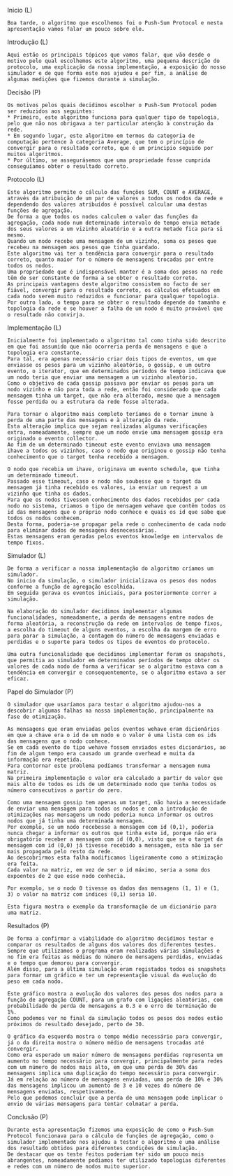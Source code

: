 Inicio (L)

	Boa tarde, o algoritmo que escolhemos foi o Push-Sum Protocol e nesta apresentação vamos falar um pouco sobre ele.

Introdução (L)

	Aqui estão os principais tópicos que vamos falar, que vão desde o motivo pelo qual escolhemos este algoritmo, uma pequena descrição do protocolo, uma explicação da nossa implementação, a exposição do nosso simulador e de que forma este nos ajudou e por fim, a análise de algumas medições que fizemos durante a simulação.

Decisão (P)

	Os motivos pelos quais decidimos escolher o Push-Sum Protocol podem ser reduzidos aos seguintes:
	* Primeiro, este algoritmo funciona para qualquer tipo de topologia, pelo que não nos obrigava a ter particular atenção à construção da rede.
	* Em segundo lugar, este algoritmo em termos da categoria de computação pertence à categoria Average, que tem o princípio de convergir para o resultado correto, que é um principio seguido por muitos algoritmos.
	* Por último, se assegurásemos que uma propriedade fosse cumprida conseguíamos obter o resultado correto.

Protocolo (L)

	Este algoritmo permite o cálculo das funções SUM, COUNT e AVERAGE, através da atribuição de um par de valores a todos os nodos da rede e dependendo dos valores atribuídos é possível calcular uma destas funções de agregação.
	De forma a que todos os nodos calculem o valor das funções da agregação, cada nodo num determinado intervalo de tempo envia metade dos seus valores a um vizinho aleatório e a outra metade fica para si mesmo.
	Quando um nodo recebe uma mensagem de um vizinho, soma os pesos que recebeu na mensagem aos pesos que tinha guardado. 
	Este algoritmo vai ter a tendência para convergir para o resultado correto, quanto maior for o número de mensagens trocadas por entre todos os nodos.
	Uma propriedade que é indispensável manter é a soma dos pesos na rede têm de ser constante de forma a se obter o resultado correto.
	As principais vantagens deste algoritmo consistem no facto de ser fiável, convergir para o resultado correto, os cálculos efetuados em cada nodo serem muito reduzidos e funcionar para qualquer topologia.
	Por outro lado, o tempo para se obter o resultado depende do tamanho e topologia da rede e se houver a falha de um nodo é muito provável que o resultado não convirja.

Implementação (L)

	Inicialmente foi implementado o algoritmo tal como tinha sido descrito em que foi assumido que não ocorreria perda de mensagens e que a topologia era constante.
	Para tal, era apenas necessário criar dois tipos de eventos, um que enviasse os pesos para um vizinho aleatório, o gossip, e um outro evento, o iterator, que em determinados períodos de tempo indicava que um nodo teria que enviar uma mensagem a um vizinho aleatório.
	Como o objetivo de cada gossip passava por enviar os pesos para um nodo vizinho e não para toda a rede, então foi considerado que cada mensagem tinha um target, que não era alterado, mesmo que a mensagem fosse perdida ou a estrutura da rede fosse alterada.

	Para tornar o algoritmo mais completo teríamos de o tornar imune à perda de uma parte das mensagens e à alteração da rede.
	Esta alteração implica que sejam realizadas algumas verificações extra, nomeadamente, sempre que um nodo envie uma mensagem gossip era originado o evento collector.
	Ao fim de um determinado timeout este evento enviava uma mensagem ihave a todos os vizinhos, caso o nodo que originou o gossip não tenha conhecimento que o target tenha recebido a mensagem.

	O nodo que recebia um ihave, originava um evento schedule, que tinha um determinado timeout.
	Passado esse timeout, caso o nodo não soubesse que o target da mensagem já tinha recebido os valores, ia enviar um request a um vizinho que tinha os dados.
	Para que os nodos tivessem conhecimento dos dados recebidos por cada nodo no sistema, criamos o tipo de mensagem wehave que contêm todos os id das mensagens que o próprio nodo conhece e quais os id que sabe que todos os nodos conhecem.
	Desta forma, poderia-se propagar pela rede o conhecimento de cada nodo para eliminar dados de mensagens desnecessárias.
	Estas mensagens eram geradas pelos eventos knowledge em intervalos de tempo fixos.

Simulador (L)

	De forma a verificar a nossa implementação do algoritmo críamos um simulador. 
	No inicio da simulação, o simulador inicializava os pesos dos nodos conforme a função de agregação escolhida.
	Em seguida gerava os eventos iniciais, para posteriormente correr a simulação.

	Na elaboração do simulador decidimos implementar algumas funcionalidades, nomeadamente, a perda de mensagens entre nodos de forma aleatória, a reconstrução da rede em intervalos de tempo fixos, a escolha do timeout de alguns eventos, a escolha da margem de erro para parar a simulação, a contagem do número de mensagens enviadas e perdidas e o suporte para todos os tipos de eventos do protocolo.

	Uma outra funcionalidade que decidimos implementar foram os snapshots, que permitia ao simulador em determinados períodos de tempo obter os valores de cada nodo de forma a verificar se o algoritmo estava com a tendência em convergir e consequentemente, se o algoritmo estava a ser eficaz.

Papel do Simulador (P)

	O simulador que usaríamos para testar o algoritmo ajudou-nos a descobrir algumas falhas na nossa implementação, principalmente na fase de otimização.

	As mensagens que eram enviadas pelos eventos wehave eram dicionários em que a chave era o id de um nodo e o valor é uma lista com os ids das mensagens que o nodo conhece.
	Se em cada evento do tipo wehave fossem enviados estes dicionários, ao fim de algum tempo era causado um grande overhead e muita da informação era repetida.
	Para contornar este problema podíamos transformar a mensagem numa matriz.
	Na primeira implementação o valor era calculado a partir do valor que mais alto de todos os ids de um determinado nodo que tenha todos os número consecutivos a partir do zero.

	Como uma mensagem gossip tem apenas um target, não havia a necessidade de enviar uma mensagem para todos os nodos e com a introdução de otimizações nas mensagens um nodo poderia nunca informar os outros nodos que já tinha uma determinada mensagem.
	Por exemplo, se um nodo recebesse a mensagem com id (0,1), poderia nunca chegar a informar os outros que tinha este id, porque não era obrigatório receber a mensagem com id (0,0), visto que se o target da mensagem com id (0,0) já tivesse recebido a mensagem, esta não ia ser mais propagada pelo resto da rede.
	Ao descobrirmos esta falha modificamos ligeiramente como a otimização era feita.
	Cada valor na matriz, em vez de ser o id máximo, seria a soma dos expoentes de 2 que esse nodo conhecia.

	Por exemplo, se o nodo 0 tivesse os dados das mensagens (1, 1) e (1, 3) o valor na matriz com indices (0,1) seria 10.

	Esta figura mostra o exemplo da transformação de um dicionário para uma matriz.


Resultados (P)

	De forma a confirmar a viabilidade do algoritmo decidimos testar e comparar os resultados de alguns dos valores dos diferentes testes.
	Sempre que utilizamos o programa eram realizadas várias simulações e no fim era feitas as médias do número de mensagens perdidas, enviadas e o tempo que demorou para convergir.
	Além disso, para a última simulação eram registados todos os snapshots para formar um gráfico e ter um representação visual da evolução do peso em cada nodo.

	Este gráfico mostra a evolução dos valores dos pesos dos nodos para a função de agregação COUNT, para um grafo com ligações aleatórias, com probabilidade de perda de mensagens a 0.3 e o erro de terminação de 1%.
	Como podemos ver no final da simulação todos os pesos dos nodos estão próximos do resultado desejado, perto de 30.

	O gráfico da esquerda mostra o tempo médio necessário para convergir, já o da direita mostra o número médio de mensagens trocadas até convergir.
	Como era esperado um maior número de mensagens perdidas representa um aumento no tempo necessário para convergir, principalmente para redes com um número de nodos mais alto, em que uma perda de 30% das mensagens implica uma duplicação do tempo necessário para convergir.
	Já em relação ao número de mensagens enviadas, uma perda de 10% e 30% das mensagens implicou um aumento de 3 e 10 vezes do número de mensagens enviadas, respetivamente.
	Pelo que podemos concluir que a perda de uma mensagem pode implicar o envio de várias mensagens para tentar colmatar a perda.

Conclusão (P)

	Durante esta apresentação fizemos uma exposição de como o Push-Sum Protocol funcionava para o cálculo de funções de agregação, como o simulador implementado nos ajudou a testar o algoritmo e uma análise dos resultado obtidos para diferentes condições de simulação.
	De destacar que os teste feitos poderiam ter sido um pouco mais abrangentes, nomeadamente podiamos ter utilizado topologias diferentes e redes com um número de nodos muito superior.
